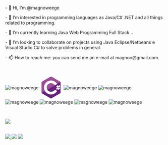 
<div>
<p>- 👋 Hi, I’m @magnoweege
<p>- 👀 I’m interested in programming languages as Java/C# .NET and all things related to programming.
<p>- 🌱 I’m currently learning Java Web Programming Full Stack...
<p>- 💞️ I’m looking to collaborate on projects using Java Eclipse/Netbeans e Visual Studio C# to solve problems in general.
<p>- 📫 How to reach me: you can send me an e-mail at magnoo@gmail.com.
  </div>
  <p><br></p>
  <div>
    <img align="center" alt="magnoweege" height="72" width="72" src="https://cdn.jsdelivr.net/gh/devicons/devicon/icons/java/java-original-wordmark.svg">
    <img align="center" alt="magnoweege" height="72" width="72" src="https://github.com/devicons/devicon/blob/v2.13.0/icons/csharp/csharp-original.svg">
    <img align="center" alt="magnoweege" height="72" width="72" src="https://cdn.jsdelivr.net/gh/devicons/devicon/icons/apache/apache-original-wordmark.svg">
    <img align="center" alt="magnoweege" height="72" width="72" src="https://cdn.jsdelivr.net/gh/devicons/devicon/icons/spring/spring-original-wordmark.svg"><br>
    <img align="center" alt="magnoweege" height="72" width="72" src="https://cdn.jsdelivr.net/gh/devicons/devicon/icons/html5/html5-original-wordmark.svg">
    <img align="center" alt="magnoweege" height="72" width="72" src="https://cdn.jsdelivr.net/gh/devicons/devicon/icons/css3/css3-original-wordmark.svg">
    <img align="center" alt="magnoweege" height="72" width="72" src="https://icongr.am/devicon/dot-net-original-wordmark.svg?size=128&color=currentColor">
    <img align="center" alt="magnoweege" height="72" width="72" src="https://icongr.am/devicon/postgresql-original.svg?size=128&color=currentColor">
<p><br></p>
  
</div>


<div>
  <a href="https://github.com/magnoweege">
  <!--<img height="160em" src="https://github-readme-stats.vercel.app/api?username=magnoweege&show_icons=true&theme=dracula&include_all_commits=true&count_private=true"/> -->
  <img height="160em" src="https://github-readme-stats.vercel.app/api/top-langs/?username=magnoweege&layout=compact&langs_count=7&theme=dracula"/>
</div>
  
  
  
  ##
  
  <div> 
   	 
 <a href="mailto:magnoo@gmail.com">
<img src="https://img.shields.io/badge/Gmail-D14836?style=for-the-badge&logo=gmail&logoColor=white" />
</a>
  <a href="https://www.linkedin.com/in/magno-weege-de-oliveira-06241426/" target="_blank"><img src="https://img.shields.io/badge/-LinkedIn-%230077B5?style=for-the-badge&logo=linkedin&logoColor=white"   target="_blank"></a> 
    <a href="https://api.whatsapp.com/send?l=pt_AO&phone=+5512988122002&text=Fala magno, achei seu github!">
<img src="https://img.shields.io/badge/WhatsApp-25D366?style=for-the-badge&logo=whatsapp&logoColor=white" />
</a>

